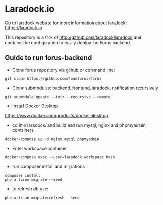 # Laradock.io

Go to laradock website for more information about laradock: https://laradock.io

This repository is a fork of http://github.com/laradock/laradock and contains the configuration to easily deploy the Forus backend.

## Guide to run forus-backend

- Clone forus repository via github or command line:

```
git clone https://github.com/teamforus/forus 
```

- Clone submodules: backend, frontend, laradock, notification recursively

```
git submodule update --init --recursive --remote 
```

- Install Docker Desktop

https://www.docker.com/products/docker-desktop

- cd into laradock/ and build and run mysql, nginx and phpmyadmin containers

```
docker-compose up -d nginx mysql phpmyadmin
```

- Enter workspace container 
```
docker-compose exec --user=laradock workspace bash
``` 

- run composer install and migrations
```
composer install
php artisan migrate --seed
```

- to refresh db use:
```
php artisan migrate:refresh --seed
```
